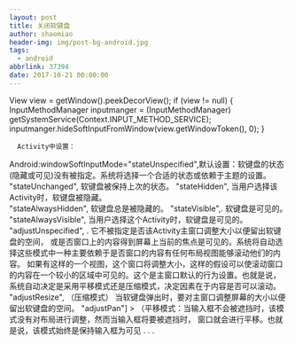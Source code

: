 ```yaml
---
layout: post
title: 关闭软键盘
author: shaomiao
header-img: img/post-bg-android.jpg
tags:
  - android
abbrlink: 37394
date: 2017-10-21 00:00:00
---
```

View view = getWindow().peekDecorView();
        if (view != null) {
            InputMethodManager inputmanger = (InputMethodManager) getSystemService(Context.INPUT_METHOD_SERVICE);
            inputmanger.hideSoftInputFromWindow(view.getWindowToken(), 0);
        }



      Activity中设置：
Android:windowSoftInputMode="stateUnspecified",默认设置：软键盘的状态(隐藏或可见)没有被指定。系统将选择一个合适的状态或依赖于主题的设置。                                     
   "stateUnchanged", 软键盘被保持上次的状态。 "stateHidden", 当用户选择该Activity时，软键盘被隐藏。                                       
"stateAlwaysHidden", 软键盘总是被隐藏的。
"stateVisible",. 软键盘是可见的。                                      
  "stateAlwaysVisible", 当用户选择这个Activity时，软键盘是可见的。
"adjustUnspecified", . 它不被指定是否该Activity主窗口调整大小以便留出软键盘的空间， 或是否窗口上的内容得到屏幕上当前的焦点是可见的。系统将自动选择这些模式中一种主要依赖于是否窗口的内容有任何布局视图能够滚动他们的内容。 如果有这样的一个视图，这个窗口将调整大小，这样的假设可以使滚动窗口的内容在一个较小的区域中可见的。这个是主窗口默认的行为设置。也就是说， 系统自动决定是采用平移模式还是压缩模式，决定因素在于内容是否可以滚动。                                        "adjustResize", （压缩模式） 当软键盘弹出时，要对主窗口调整屏幕的大小以便留出软键盘的空间。 "adjustPan"] > （平移模式：当输入框不会被遮挡时，该模式没有对布局进行调整，然而当输入框将要被遮挡时， 窗口就会进行平移。也就是说，该模式始终是保持输入框为可见      . . .
